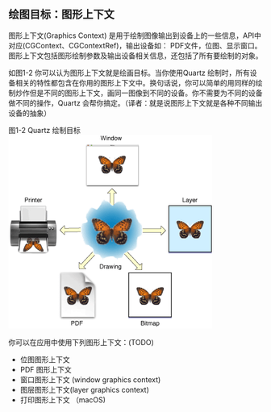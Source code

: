 ## 绘图目标：图形上下文

图形上下文(Graphics Context) 是用于绘制图像输出到设备上的一些信息，API中对应(CGContext、CGContextRef)，输出设备如： PDF文件，位图、显示窗口。
图形上下文包括图形绘制参数及输出设备相关信息，还包括了所有要绘制的对象。

如图1-2 你可以认为图形上下文就是绘画目标。当你使用Quartz 绘制时，所有设备相关的特性都包含在你用的图形上下文中。换句话说，你可以简单的用同样的绘制炒作但是不同的图形上下文，画同一图像到不同的设备。你不需要为不同的设备做不同的操作，Quartz 会帮你搞定。（译者：就是说图形上下文就是各种不同输出设备的抽象）


图1-2 Quartz 绘制目标
![图1-2](../Art/draw_destinations.gif)



你可以在应用中使用下列图形上下文：(TODO)
* 位图图形上下文
* PDF 图形上下文
* 窗口图形上下文 (window graphics context)
* 图层图形上下文(layer graphics context)
* 打印图形上下文 （macOS)
